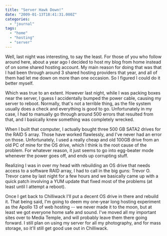 ```yaml
---
title: "Server Hawk Down!"
date: "2009-01-13T18:41:31.000Z"
categories: 
  - "journal"
tags: 
  - "home"
  - "hosting"
  - "server"
---
```


Well, last night was interesting, to say the least. For those of you who follow around here, about a year ago I decided to host my blog from home instead of on some shared hosting account. My main reason for doing that was that I had been through around 3 shared hosting providers that year, and all of them had let me down on more than one occasion. So I figured I could do it better myself.

Which was true to an extent. However last night, while I was packing boxes near the server, I guess I accidentally bumped the power cable, causing my server to reboot. Normally, that's not a terrible thing, as the file system usually does a check and everything is good to go. Unfortunately in my case, I had to manually go through around 500 errors that resulted from that, and I basically knew something was completely wrecked.

When I built that computer, I actually bought three 500 GB SATA2 drives for the RAID 5 array. Those have worked flawlessly, and I've never had an error on those. Unfortunately, I used a really cheap and old 100GB drive from an old PC of mine for the OS drive, which I think is the root cause of the problem. For whatever reason, it just seems to go into egg-beater mode whenever the power goes off, and ends up corrupting stuff.

Realizing I was in over my head with rebuilding an OS drive that needs access to a software RAID array, I had to call in the big guns: Trevor O. Trevor came by last night for a few hours and we basically came up with a quick patch involving a YUM update that fixed most of the problems (at least until I attempt a reboot).

Once I get back to Chilliwack I'll put a decent OS drive in there and rebuild it. That being said, I'm going to deem my one-year long hosting experiment as the Apollo 13 of web hosting -- we never made it to the moon, but at least we got everyone home safe and sound. I've moved all my important sites over to Media Temple, and will probably leave them there going forward. I still plan on using my server for all my photography, and for mass storage, so it'll still get good use out in Chilliwack.

